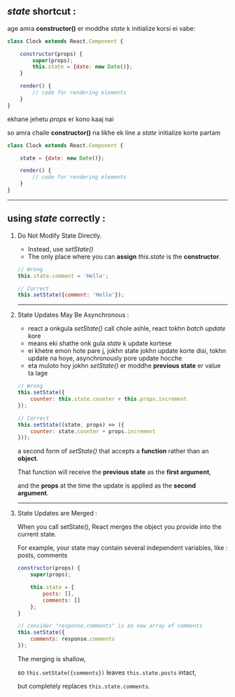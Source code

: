 ## *state* shortcut :

age amra **constructor()** er moddhe *state* k initialize korsi ei vabe:

```js
class Clock extends React.Component {

    constructor(props) {
        super(props);
        this.state = {date: new Date()};
    }

    render() {
        // code for rendering elements
    }
}
```

ekhane jehetu *props* er kono kaaj nai

so amra chaile **constructor()** na likhe ek line a *state* initialize korte partam

```js
class Clock extends React.Component {

    state = {date: new Date()};

    render() {
        // code for rendering elements
    }
}
```

---

## using *state* correctly :

1. Do Not Modify State Directly. 
    - Instead, use *setState()*
    - The only place where you can **assign** *this.state* is the **constructor**.

    ```js
    // Wrong
    this.state.comment = 'Hello';

    // Correct
    this.setState({comment: 'Hello'});
    ```
    ---

2. State Updates May Be Asynchronous :
    - react a onkgula *setState()* call chole ashle, react tokhn *batch update* kore
    - means eki shathe onk gula *state* k update kortese
    - ei khetre emon hote pare j, jokhn state jokhn update korte disi, tokhn update na hoye, asynchronously pore update hocche
    - eta muloto hoy jokhn *setState()* er moddhe **previous state** er value ta lage 


    ```js
    // Wrong
    this.setState({
        counter: this.state.counter + this.props.increment
    });

    // Correct
    this.setState((state, props) => ({
        counter: state.counter + props.increment
    }));
    ```

    a second form of *setState()* that accepts a **function** rather than an **object**. 
    
    That function will receive the **previous state** as the **first argument**, 
    
    and the **props** at the time the update is applied as the **second argument**.

    ---

3. State Updates are Merged :

    When you call setState(), React merges the object you provide into the current state.

    For example, your state may contain several independent variables, like : posts, comments

    ```js
    constructor(props) {
        super(props);

        this.state = {
            posts: [],
            comments: []
        };
    }

    
    ```


    ```js
    // consider "response.comments" is an new array of comments
    this.setState({
        comments: response.comments
    });
    ```

    The merging is shallow, 
    
    so `this.setState({comments})` leaves `this.state.posts` intact, 
    
    but completely replaces `this.state.comments`.